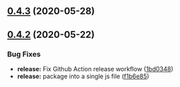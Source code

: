 ## [0.4.3](https://github.com/Morgan-Stanley/morphir-elm/compare/v0.4.2...v0.4.3) (2020-05-28)



## [0.4.2](https://github.com/Morgan-Stanley/morphir-elm/compare/f1b6e85c1b51826d35ab6f0c981198f1788893cb...v0.4.2) (2020-05-22)


### Bug Fixes

* **release:** Fix Github Action release workflow ([1bd0348](https://github.com/Morgan-Stanley/morphir-elm/commit/1bd0348a402a26057a4b28d4dca8e75c81fb1c60))
* **release:** package into a single js file ([f1b6e85](https://github.com/Morgan-Stanley/morphir-elm/commit/f1b6e85c1b51826d35ab6f0c981198f1788893cb))



